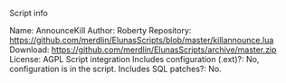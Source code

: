 Script info

Name: AnnounceKill
Author: Roberty
Repository: https://github.com/merdlin/ElunasScripts/blob/master/killannounce.lua
Download: https://github.com/merdlin/ElunasScripts/archive/master.zip
License: AGPL
Script integration
Includes configuration (.ext)?: No, configuration is in the script.
Includes SQL patches?: No.
